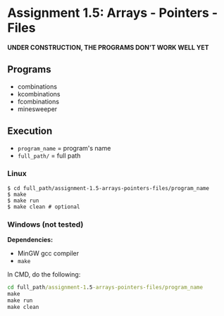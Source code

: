 # Assignment 1.5: Arrays - Pointers - Files

**UNDER CONSTRUCTION, THE PROGRAMS DON'T WORK WELL YET**

## Programs

* combinations
* kcombinations
* fcombinations
* minesweeper

## Execution

* ```program_name``` = program's name
* ```full_path/``` = full path

### Linux

```shell
$ cd full_path/assignment-1.5-arrays-pointers-files/program_name
$ make
$ make run
$ make clean # optional
```

### Windows (not tested)

**Dependencies:**   
* MinGW gcc compiler
* ```make```

In CMD, do the following:

```bat
cd full_path/assignment-1.5-arrays-pointers-files/program_name
make
make run
make clean
```